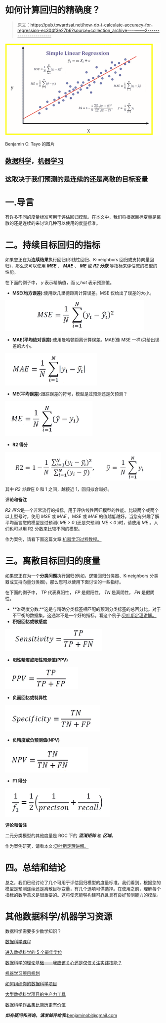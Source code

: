 # 如何计算回归的精确度？

> 原文：<https://pub.towardsai.net/how-do-i-calculate-accuracy-for-regression-ec304f3e27b6?source=collection_archive---------2----------------------->

![](img/67568bd67e7fe1219832ad621cf748f0.png)

Benjamin O. Tayo 的图片

## [数据科学](https://towardsai.net/p/category/data-science)，[机器学习](https://towardsai.net/p/category/machine-learning)

## 这取决于我们预测的是连续的还是离散的目标变量

# 一.导言

有许多不同的度量标准可用于评估回归模型。在本文中，我们将根据目标变量是离散的还是连续的来讨论几种可以使用的度量标准。

# **二。持续目标回归的指标**

如果您正在为**连续结果**执行回归(即线性回归、K-neighbors 回归或支持向量回归)，那么您可以使用 ***MSE*** 、 ***MAE*** 、 ***ME*** 或 ***R2 分数*** 等指标来评估您的模型的性能。

在下面的例子中， *y* 表示精确值，而 *y_hat* 表示预测值。

*   **MSE(均方误差)**:使用欧几里德距离计算误差。MSE 仅给出了误差的大小。

![](img/9b0263711776cc55f4978c743c91d2fd.png)

*   **MAE(平均绝对误差)**:使用曼哈顿距离计算误差。MAE(像 MSE 一样)只给出误差的大小。

![](img/395516534562074fec96b5f602399d03.png)

*   **ME(平均误差)**:跟踪误差的符号，模型是过预测还是欠预测？

![](img/2833103a8c985e9d98cb17d20a5925b8.png)

*   **R2 得分**

![](img/8458a8f1f0d35ca020b2ee399d5c7d51.png)

其中 *R2 分数*在 0 和 1 之间，越接近 1，回归拟合越好。

**评论和备注**

*R2 得分*是一个非常流行的指标，用于评估线性回归模型的性能。比较两个或两个以上型号时，使用 *MSE* 或 *MAE* ，MSE 或 *MAE* 的值越低越好。当您有兴趣了解平均而言您的模型是过预测( *ME > 0* )还是欠预测( *ME < 0* )时，请使用 *ME* 。人们也可以用 R2 分数来比较不同的模型。

作为案例，请看下面这篇文章:[机器学习过程教程。](https://medium.com/swlh/machine-learning-process-tutorial-222327f53efb)

# 三。离散目标回归的度量

如果您正在为一个**分类问题**执行回归(例如，逻辑回归分类器、K-neighbors 分类器或支持向量分类器)，那么您可以使用下面讨论的一些指标。

在下面的例子中， *TP* 代表真阳性， *FP* 是假阳性， *TN* 是真阴性， *FN* 是假阴性。

*   **准确度分数:**这是与精确分类标签相匹配的预测分类标签的总百分比。对于不平衡的数据集，这通常不是一个好的指标。看这个例子:[贝叶斯定理讲解。](https://medium.com/towards-artificial-intelligence/bayes-theorem-explained-66ebf8285fcc)
*   **积极回忆或敏感度**

![](img/90ce72c7bc4a39d616591601af0eaa09.png)

*   **阳性精度或阳性预测值(PPV)**

![](img/21d3268d71991bbdd28f89a3cb12b085.png)

*   **负面回忆或特异性**

![](img/d5bb01a1e823272c06588081f3f0cc52.png)

*   **负精度或负预测值(NPV)**

![](img/ccd1a4d598c1b526425ffec60202db37.png)

*   **F1 得分**

![](img/bcd129f19fc6b99624aa00d00cdfc63a.png)

**评论和备注**

二元分类模型的其他度量是 ROC 下的 ***混淆矩阵*** 和 ***区域。***

作为案例研究，请看本文:[贝叶斯定理讲解。](https://medium.com/towards-artificial-intelligence/bayes-theorem-explained-66ebf8285fcc)

# **四。总结和结论**

总之，我们已经讨论了几个可用于评估回归模型的度量标准。我们看到，根据您的模型是预测连续还是离散目标变量，有几个选项可供选择。在使用之前，理解每个指标的数学意义是很重要的。这将使您能够构建可靠且具有良好预测能力的模型。

# 其他数据科学/机器学习资源

数据科学需要多少数学知识？

[数据科学课程](https://medium.com/towards-artificial-intelligence/data-science-curriculum-bf3bb6805576)

[进入数据科学的 5 个最佳学位](https://towardsdatascience.com/5-best-degrees-for-getting-into-data-science-c3eb067883b1)

[数据科学的理论基础——我应该关心还是仅仅关注实践技能？](https://towardsdatascience.com/theoretical-foundations-of-data-science-should-i-care-or-simply-focus-on-hands-on-skills-c53fb0caba66)

[机器学习项目规划](https://towardsdatascience.com/machine-learning-project-planning-71bdb3a44349)

[如何组织你的数据科学项目](https://towardsdatascience.com/how-to-organize-your-data-science-project-dd6599cf000a)

[大型数据科学项目的生产力工具](https://medium.com/towards-artificial-intelligence/productivity-tools-for-large-scale-data-science-projects-64810dfbb971)

[数据科学作品集比简历更有价值](https://towardsdatascience.com/a-data-science-portfolio-is-more-valuable-than-a-resume-2d031d6ce518)

***如有疑问和咨询，请发邮件给我***:benjaminobi@gmail.com